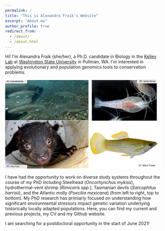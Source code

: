 ```yaml
---
permalink: /
title: "This is Alexandra Fraik's Website"
excerpt: "About me"
author_profile: true
redirect_from: 
  - /about/
  - /about.html
---
```


Hi! I'm Alexandra Fraik (she/her), a Ph.D. candidate in Biology in the 
[Kelley Lab](https://labs.wsu.edu/genomes/) at [Washington State University](www.wsu.edu) in Pullman, WA. 
I'm interested in applying evolutionary and population genomics tools to conservation problems. 

![this is an image of my study systems](images/Study_Systems.jpg)

I have had the opportunity to work on diverse study systems throughout the course of my PhD including Steelhead (<i>Oncorhynchus mykiss</i>), hydrothermal-vent shrimp (<i>Rimicaris spp.</i>), Tasmanian devils (<i>Sarcophilus harrisii</i>), and the Atlantic molly (<i>Poecilia mexicana</i>) (from left to right, top to bottom). My PhD research has primiarly focused on understanding how significant environmental stressors impact genetic variation underlying historically locally adapted populations. Here, you can find my current and previous projects, my CV and my Github website.

I am searching for a postdoctoral opportunity in the start of June 2021!
